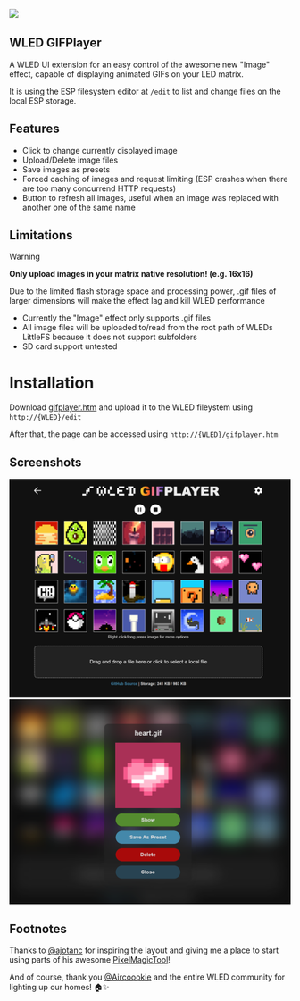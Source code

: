 
<p align="left">
  <img src="https://github.com/Manut38/WLED-GifPlayer-html/assets/18471596/a6337fa6-70f5-4b9d-aac3-4766b5e13ba2" width="500px">
</p>

## WLED GIFPlayer

A WLED UI extension for an easy control of the awesome new "Image" effect, capable of displaying animated GIFs on your LED matrix.

It is using the ESP filesystem editor at `/edit` to list and change files on the local ESP storage.

## Features

- Click to change currently displayed image
- Upload/Delete image files
- Save images as presets
- Forced caching of images and request limiting (ESP crashes when there are too many concurrend HTTP requests)
- Button to refresh all images, useful when an image was replaced with another one of the same name

## Limitations

> [!WARNING]  
> **Only upload images in your matrix native resolution! (e.g. 16x16)**
> 
> Due to the limited flash storage space and processing power, .gif files of larger dimensions will make the effect lag and kill WLED performance

- Currently the "Image" effect only supports .gif files
- All image files will be uploaded to/read from the root path of WLEDs LittleFS because it does not support subfolders
- SD card support untested

# Installation

Download [gifplayer.htm](https://raw.githubusercontent.com/Manut38/WLED-GifPlayer-html/main/gifplayer.htm) and upload it to the WLED fileystem using `http://{WLED}/edit`

After that, the page can be accessed using `http://{WLED}/gifplayer.htm`

## Screenshots

![Screenshot Image List](https://github.com/Manut38/WLED-GifPlayer-html/blob/main/doc/screenshot-desktop.png?raw=true "Image select main screen")
![Screenshot Image Select](https://github.com/Manut38/WLED-GifPlayer-html/blob/main/doc/screenshot-select.png?raw=true "Right click/long press options")

## Footnotes

Thanks to [@ajotanc](https://www.github.com/ajotanc) for inspiring the layout and giving me a place to start using parts of his awesome [PixelMagicTool](https://github.com/ajotanc/PixelMagicTool)!

And of course, thank you [@Aircoookie](https://www.github.com/Aircoookie) and the entire WLED community for lighting up our homes! 🏠✨
